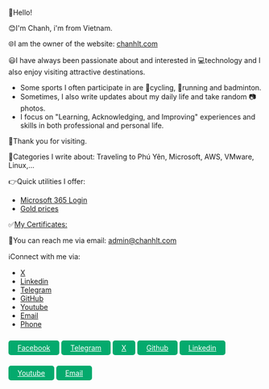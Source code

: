 👋Hello!<br>

😊I'm Chanh, i'm from Vietnam. 

🌐I am the owner of the website: <a href="#">chanhlt.com</a><br>

😃I have always been passionate about and interested in 💻technology and I also enjoy visiting attractive destinations.<br>
- Some sports I often participate in are 🚴cycling, 🏃running and badminton.<br>
- Sometimes, I also write updates about my daily life and take random 📷photos. <br>
- I focus on "Learning, Acknowledging, and Improving" experiences and skills in both professional and personal life.

👏Thank you for visiting.


🔖Categories I write about: Traveling to Phú Yên, Microsoft, AWS, VMware, Linux,...

👉Quick utilities I offer: 
- <a href="#">Microsoft 365 Login</a>
- <a href="https://www.mihong.vn/vi/gia-vang-trong-nuoc">Gold prices</a>

✅<a href="#">My Certificates:</a>

📧You can reach me via email: <a href="mailto:admin@chanhlt.com">admin@chanhlt.com</a> 

ℹ️Connect with me via: 
- <a href="#">X</a>
- <a href="#">Linkedin</a>
- <a href="#">Telegram</a>
- <a href="#">GitHub</a>
- <a href="#">Youtube</a>
- <a href="#">Email</a>
- <a href="#">Phone</a>

<a href="#" style="color: #fff;
    background-color: #04AA6D !important;
    border-radius: 5px;
    padding: 6px 18px;line-height: 50px;" class="fa fa-facebook">Facebook</a> <a href="#" style="color: #fff;
    background-color: #04AA6D !important;
    border-radius: 5px;
    padding: 6px 18px;line-height: 50px;" class="fa fa-facebook">Telegram</a> <a href="#" style="color: #fff;
    background-color: #04AA6D !important;
    border-radius: 5px;
    padding: 6px 18px;line-height: 50px;" class="fa fa-facebook">X</a> <a href="#" style="color: #fff;
    background-color: #04AA6D !important;
    border-radius: 5px;
    padding: 6px 18px;line-height: 50px;" class="fa fa-facebook">Github</a> <a href="#" style="color: #fff;
    background-color: #04AA6D !important;
    border-radius: 5px;
    padding: 6px 18px;line-height: 50px;" class="fa fa-facebook">Linkedin</a> <a href="#" style="color: #fff;
    background-color: #04AA6D !important;
    border-radius: 5px;
    padding: 6px 18px;line-height: 50px;" class="fa fa-facebook">Youtube</a> <a href="#" style="color: #fff;
    background-color: #04AA6D !important;
    border-radius: 5px;
    padding: 6px 18px;line-height: 50px;" class="fa fa-facebook">Email</a> 
    
